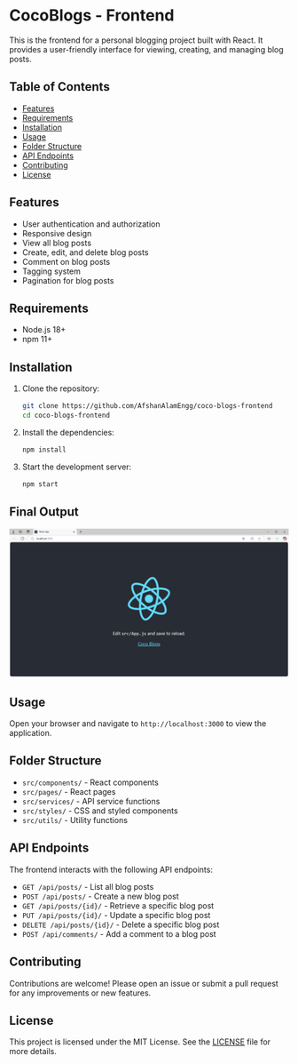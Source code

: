 # CocoBlogs - Frontend

This is the frontend for a personal blogging project built with React. It provides a user-friendly interface for viewing, creating, and managing blog posts.

## Table of Contents

- [Features](#features)
- [Requirements](#requirements)
- [Installation](#installation)
- [Usage](#usage)
- [Folder Structure](#folder-structure)
- [API Endpoints](#api-endpoints)
- [Contributing](#contributing)
- [License](#license)

## Features

- User authentication and authorization
- Responsive design
- View all blog posts
- Create, edit, and delete blog posts
- Comment on blog posts
- Tagging system
- Pagination for blog posts

## Requirements

- Node.js 18+
- npm 11+

## Installation

1. Clone the repository:
    ```bash
    git clone https://github.com/AfshanAlamEngg/coco-blogs-frontend
    cd coco-blogs-frontend
    ```

2. Install the dependencies:
    ```bash
    npm install
    ```

3. Start the development server:
    ```bash
    npm start
    ```

## Final Output

![alt text](image.png)

## Usage

Open your browser and navigate to `http://localhost:3000` to view the application.

## Folder Structure

- `src/components/` - React components
- `src/pages/` - React pages
- `src/services/` - API service functions
- `src/styles/` - CSS and styled components
- `src/utils/` - Utility functions

## API Endpoints

The frontend interacts with the following API endpoints:

- `GET /api/posts/` - List all blog posts
- `POST /api/posts/` - Create a new blog post
- `GET /api/posts/{id}/` - Retrieve a specific blog post
- `PUT /api/posts/{id}/` - Update a specific blog post
- `DELETE /api/posts/{id}/` - Delete a specific blog post
- `POST /api/comments/` - Add a comment to a blog post

## Contributing

Contributions are welcome! Please open an issue or submit a pull request for any improvements or new features.

## License

This project is licensed under the MIT License. See the [LICENSE](LICENSE) file for more details.
